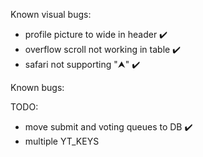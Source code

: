 Known visual bugs:
- profile picture to wide in header ✔️
- overflow scroll not working in table ✔️
- safari not supporting "⮝" ✔️

Known bugs:

TODO:
- move submit and voting queues to DB ✔️
- multiple YT_KEYS
